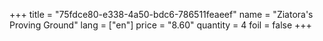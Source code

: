 +++
title = "75fdce80-e338-4a50-bdc6-786511feaeef"
name = "Ziatora's Proving Ground"
lang = ["en"]
price = "8.60"
quantity = 4
foil = false
+++
